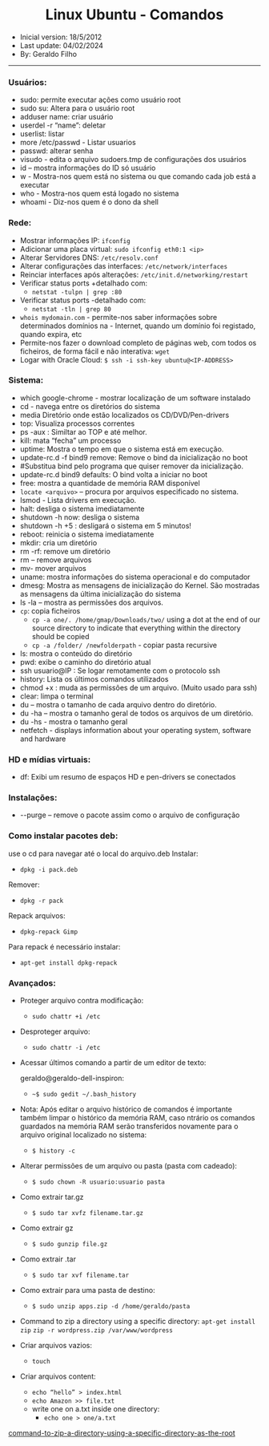 <h1 align="center">Linux Ubuntu - Comandos</h1>

- Inicial version: 18/5/2012
- Last update: 04/02/2024
- By: Geraldo Filho

<hr>

### Usuários:

- sudo: permite executar ações como usuário root
- sudo su: Altera para o usuário root
- adduser name: criar usuário
- userdel -r “name”: deletar
- userlist: listar
- more /etc/passwd - Listar usuarios
- passwd: alterar senha
- visudo - edita o arquivo sudoers.tmp de configurações dos usuários
- id <user> – mostra informações do ID só usuário
- w - Mostra-nos quem está no sistema ou que comando cada job está a executar
- who - Mostra-nos quem está logado no sistema
- whoami - Diz-nos quem é o dono da shell

### Rede:

- Mostrar informações IP: `ifconfig`
- Adicionar uma placa virtual: `sudo ifconfig eth0:1 <ip>`
- Alterar Servidores DNS: `/etc/resolv.conf`
- Alterar configurações das interfaces: `/etc/network/interfaces`
- Reinciar interfaces após alterações: `/etc/init.d/networking/restart`
- Verificar status ports +detalhado com:
  - `netstat -tulpn | grep :80`
- Verificar status ports -detalhado com:
  - `netstat -tln | grep 80`
- `whois mydomain.com` - permite-nos saber informações sobre determinados domínios na - Internet, quando um domínio foi registado, quando expira, etc
- Permite-nos fazer o download completo de páginas web, com todos os ficheiros, de forma fácil e não interativa: `wget`
- Logar with Oracle Cloud: `$ ssh -i ssh-key ubuntu@<IP-ADDRESS>`

### Sistema:

- which google-chrome - mostrar localização de um software instalado
- cd - navega entre os diretórios do sistema
- media Diretório onde estão localizados os CD/DVD/Pen-drivers
- top: Visualiza processos correntes
- ps -aux : Similtar ao TOP e até melhor.
- kill: mata “fecha” um processo
- uptime: Mostra o tempo em que o sistema está em execução.
- update-rc.d -f bind9 remove: Remove o bind da inicialização no boot
- #Substitua bind pelo programa que quiser remover da inicialização.
- update-rc.d bind9 defaults: O bind volta a iniciar no boot
- free: mostra a quantidade de memória RAM disponível
- `locate <arquivo>` – procura por arquivos especificado no sistema.
- lsmod - Lista drivers em execução.
- halt: desliga o sistema imediatamente
- shutdown -h now: desliga o sistema
- shutdown -h +5 : desligará o sistema em 5 minutos!
- reboot: reinicia o sistema imediatamente
- mkdir: cria um diretório
- rm -rf: remove um diretório
- rm – remove arquivos
- mv- mover arquivos
- uname: mostra informações do sistema operacional e do computador
- dmesg: Mostra as mensagens de inicialização do Kernel. São mostradas as mensagens da última inicialização do sistema
- ls -la – mostra as permissões dos arquivos.
- `cp`: copia ficheiros
  - `cp -a one/. /home/gmap/Downloads/two/` using a dot at the end of our source directory to indicate that everything within the directory should be copied
  - `cp -a /folder/ /newfolderpath` - copiar pasta recursive 
- ls: mostra o conteúdo do diretório
- pwd: exibe o caminho do diretório atual
- ssh usuario@IP : Se logar remotamente com o protocolo ssh
- history: Lista os últimos comandos utilizados
- chmod +x : muda as permissões de um arquivo. (Muito usado para ssh)
- clear: limpa o terminal
- du – mostra o tamanho de cada arquivo dentro do diretório.
- du -ha – mostra o tamanho geral de todos os arquivos de um diretório.
- du -hs - mostra o tamanho geral
- netfetch - displays information about your operating system, software and hardware
  


### HD e mídias virtuais:

- df: Exibi um resumo de espaços HD e pen-drivers se conectados

### Instalações:

- --purge – remove o pacote assim como o arquivo de configuração

### Como instalar pacotes deb:

use o cd para navegar até o local do arquivo.deb
Instalar:

- `dpkg -i pack.deb`

Remover:

  - `dpkg -r pack`

Repack arquivos:

  - `dpkg-repack Gimp`

Para repack é necessário instalar:

  - `apt-get install dpkg-repack`


### Avançados:

- Proteger arquivo contra modificação:

  - `sudo chattr +i /etc`

- Desproteger arquivo:

  - `sudo chattr -i /etc`

- Acessar últimos comando a partir de um editor de texto:

  geraldo@geraldo-dell-inspiron:
  - `~$ sudo gedit ~/.bash_history`

- Nota: Após editar o arquivo histórico de comandos é importante também limpar o histórico da memória RAM, caso
  ntrário os comandos guardados na memória RAM serão transferidos novamente para o arquivo original localizado no sistema:
  - `$ history -c`

- Alterar permissões de um arquivo ou pasta (pasta com cadeado):

  - `$ sudo chown -R usuario:usuario pasta`

- Como extrair tar.gz
  - `$ sudo tar xvfz filename.tar.gz`

- Como extrair gz

  - `$ sudo gunzip file.gz`

- Como extrair .tar

  - `$ sudo tar xvf filename.tar`

- Como extrair para uma pasta de destino:

  - `$ sudo unzip apps.zip -d /home/geraldo/pasta`

- Command to zip a directory using a specific directory:
  `apt-get install zip`
  `zip -r wordpress.zip /var/www/wordpress`

- Criar arquivos vazios:
  - `touch`

- Criar arquivos content:
  - `echo “hello” > index.html`
  - `echo Amazon >> file.txt`
  - write one on a.txt inside one directory:
    - `echo one > one/a.txt`

[command-to-zip-a-directory-using-a-specific-directory-as-the-root](http://stackoverflow.com/questions/2473115/command-to-zip-a-directory-using-a-specific-directory-as-the-root)
